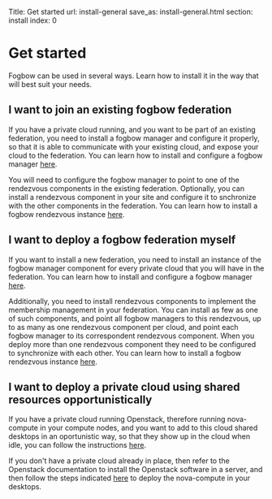 Title: Get started
url: install-general
save_as: install-general.html
section: install
index: 0

# Get started

Fogbow can be used in several ways. Learn how to install it in the way that will best suit your needs.

## I want to join an existing fogbow federation

If you have a private cloud running, and you want to be part of an existing federation, you need to install a fogbow manager and configure it properly, so that it is able to communicate with your existing cloud, and expose your cloud to the federation. You can learn how to install and configure a fogbow manager [here](http://www.fogbowcloud.org/install-manager).

You will need to configure the fogbow manager to point to one of the rendezvous components in the existing federation. Optionally, you can install a rendezvous component in your site and configure it to snchronize with the other components in the federation. You can learn how to install a fogbow rendezvous instance [here](http://www.fogbowcloud.org/install-rendezvous).

## I want to deploy a fogbow federation myself

If you want to install a new federation, you need to install an instance of the fogbow manager component for every private cloud that you will have in the federation. You can learn how to install and configure a fogbow manager [here](http://www.fogbowcloud.org/install-manager).

Additionally, you need to install rendezvous components to implement the membership management in your federation. You can install as few as one of such components, and point all fogbow managers to this rendezvous, up to as many as one rendezvous component per cloud, and point each fogbow manager to its correspondent rendezvous component. When you deploy more than one rendezvous component they need to be configured to synchronize with each other. You can learn how to install a fogbow rendezvous instance [here](http://www.fogbowcloud.org/install-rendezvous).

## I want to deploy a private cloud using shared resources opportunistically

If you have a private cloud running Openstack, therefore running nova-compute in your compute nodes, and you want to add to this cloud shared desktops in an oportunistic way, so that they show up in the cloud when idle, you can follow the instructions [here](http://www.fogbowcloud.org/install-opportunism).

If you don't have a private cloud already in place, then refer to the Openstack documentation to install the Openstack software in a server, and then follow the steps indicated [here](http://www.fogbowcloud.org/install-opportunism) to deploy the nova-compute in your desktops.
